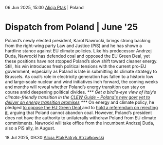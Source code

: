06 Jun 2025, 15:00
[Alicja Ptak](https://www.cleanenergywire.org/about-us-clew-team)
| 
Poland
# Dispatch from Poland | June '25
Poland’s newly elected president, Karol Nawrocki, brings strong backing from the right-wing party Law and Justice (PiS) and he has shown a hardline stance against EU climate policies. Like his predecessor Andrzej Duda, Nawrocki has defended coal and opposed the EU Green Deal, yet these positions have not stopped Poland’s slow shift toward cleaner energy. Still, his win introduces fresh political tensions with the current pro-EU government, especially as Poland is late in submitting its climate strategy to Brussels. As coal’s role in electricity generation has fallen to a historic low and large-scale nuclear and wind initiatives inch forward, the coming weeks and months will reveal whether Poland’s energy transition can stay on course amid deepening political divides.
__***_ Get a bird's-eye view of Italy’s climate-friendly transition in the [CLEW Guide – Poland's new govt yet to deliver on energy transition promises](https://www.cleanenergywire.org/factsheets/clew-guide-upcoming-election-will-shape-direction-and-pace-polands-energy-transition) _***__
On energy and climate policy, he pledged [to oppose the EU Green Deal ](https://oko.press/nawrocki-chce-zatrzymac-europejski-zielony-lad-ale-donald-tusk-tez-nie-jest-jego-fanem)and to [hold a referendum on rejecting it](https://www.pap.pl/aktualnosci/nawrocki-w-sprawie-zielonego-ladu-powinni-wypowiedziec-sie-wszyscy-polacy-w-referendum), arguing that Poland cannot abandon coal. However, Poland’s president does not have the authority to unilaterally withdraw Poland from EU climate commitments. Nawrocki will take office from the incumbent Andrzej Duda, also a PiS ally, in August.






18 Jul 2025, 09:30
[Alicja Ptak](https://www.cleanenergywire.org/about-us-clew-team)[Patryk Strzałkowski](https://www.cleanenergywire.org/about-us-clew-team)
